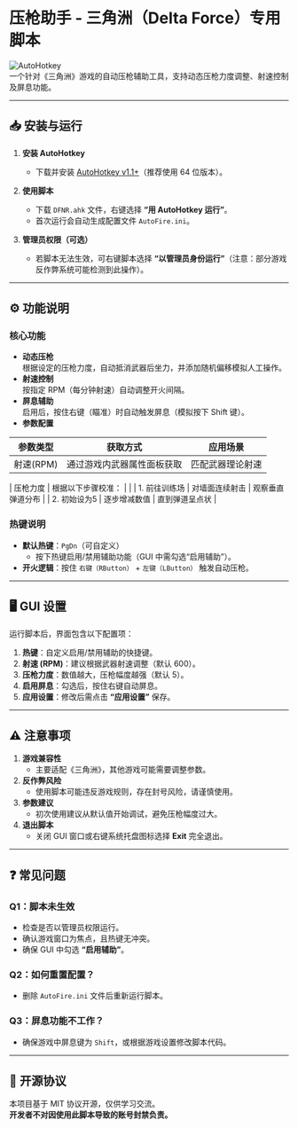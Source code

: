 # 压枪助手 - 三角洲（Delta Force）专用脚本

![AutoHotkey](https://img.shields.io/badge/AutoHotkey-v1.1+-green)  
一个针对《三角洲》游戏的自动压枪辅助工具，支持动态压枪力度调整、射速控制及屏息功能。

---

## 📥 安装与运行
1. **安装 AutoHotkey**  
   - 下载并安装 [AutoHotkey v1.1+](https://www.autohotkey.com/)（推荐使用 64 位版本）。

2. **使用脚本**  
   - 下载 `DFNR.ahk` 文件，右键选择 **“用 AutoHotkey 运行”**。
   - 首次运行会自动生成配置文件 `AutoFire.ini`。

3. **管理员权限（可选）**  
   - 若脚本无法生效，可右键脚本选择 **“以管理员身份运行”**（注意：部分游戏反作弊系统可能检测到此操作）。

---

## ⚙️ 功能说明
### 核心功能
- **动态压枪**  
  根据设定的压枪力度，自动抵消武器后坐力，并添加随机偏移模拟人工操作。
- **射速控制**  
  按指定 RPM（每分钟射速）自动调整开火间隔。
- **屏息辅助**  
  启用后，按住右键（瞄准）时自动触发屏息（模拟按下 Shift 键）。
- **参数配置**
  
| 参数类型       | 获取方式                 | 应用场景         |
|----------------|--------------------------|------------------|
| 射速(RPM)      | 通过游戏内武器属性面板获取 | 匹配武器理论射速 |

| 压枪力度       | 根据以下步骤校准：        |                  |
| 1. 前往训练场 | 对墙面连续射击            | 观察垂直弹道分布 |
| 2. 初始设为5   | 逐步增减数值              | 直到弹道呈点状   |


### 热键说明
- **默认热键**：`PgDn`（可自定义）  
  - 按下热键启用/禁用辅助功能（GUI 中需勾选“启用辅助”）。
- **开火逻辑**：按住 `右键（RButton）` + `左键（LButton）` 触发自动压枪。

---

## 🖥️ GUI 设置
运行脚本后，界面包含以下配置项：
1. **热键**：自定义启用/禁用辅助的快捷键。
2. **射速 (RPM)**：建议根据武器射速调整（默认 600）。
3. **压枪力度**：数值越大，压枪幅度越强（默认 5）。
4. **启用屏息**：勾选后，按住右键自动屏息。
5. **应用设置**：修改后需点击 **“应用设置”** 保存。

---

## ⚠️ 注意事项
1. **游戏兼容性**  
   - 主要适配《三角洲》，其他游戏可能需要调整参数。
2. **反作弊风险**  
   - 使用脚本可能违反游戏规则，存在封号风险，请谨慎使用。
3. **参数建议**  
   - 初次使用建议从默认值开始调试，避免压枪幅度过大。
4. **退出脚本**  
   - 关闭 GUI 窗口或右键系统托盘图标选择 **Exit** 完全退出。

---

## ❓ 常见问题
### Q1：脚本未生效
- 检查是否以管理员权限运行。
- 确认游戏窗口为焦点，且热键无冲突。
- 确保 GUI 中勾选 **“启用辅助”**。

### Q2：如何重置配置？
- 删除 `AutoFire.ini` 文件后重新运行脚本。

### Q3：屏息功能不工作？
- 确保游戏中屏息键为 `Shift`，或根据游戏设置修改脚本代码。

---

## 📜 开源协议
本项目基于 MIT 协议开源，仅供学习交流。  
**开发者不对因使用此脚本导致的账号封禁负责。**
